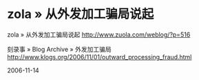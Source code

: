 # zola » 从外发加工骗局说起

zola » 从外发加工骗局说起
http://www.zuola.com/weblog/?p=516

刻录事 » Blog Archive » 外发加工骗局
http://www.klogs.org/2006/11/01/outward_processing_fraud.html

2006-11-14